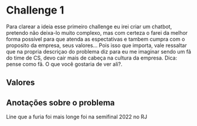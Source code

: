 # Challenge 1

Para clarear a ideia esse primeiro challenge eu irei criar um chatbot, pretendo não deixa-lo muito complexo, mas com certeza o farei da melhor forma possível para que atenda as espectativas e tambem cumpra com o proposito da empresa, seus valores... Pois isso que importa, vale ressaltar que na propria descriçao do problema diz para eu me imaginar sendo um fã do time de CS, devo cair mais de cabeça na cultura da empresa. Dica: pense como fã. O que você gostaria de ver ali?.

## Valores



## Anotações sobre o problema
Line que a furia foi mais longe foi na semifinal 2022 no RJ